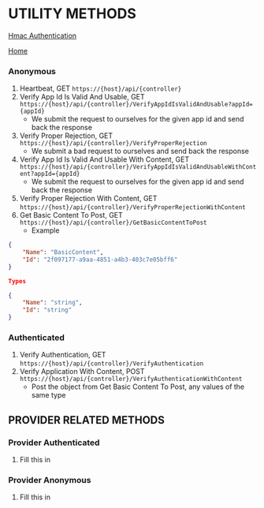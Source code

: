 # UTILITY METHODS

[Hmac Authentication](/src/Authentication/Hmac/API%20Integration%Help/HMAC%20Authentication%20Help.md)

[Home](/README.md)

### Anonymous

1. Heartbeat, GET `https://{host}/api/{controller}`
2. Verify App Id Is Valid And Usable, GET `https://{host}/api/{controller}/VerifyAppIdIsValidAndUsable?appId={appId}`
    - We submit the request to ourselves for the given app id and send back the response
3. Verify Proper Rejection, GET `https://{host}/api/{controller}/VerifyProperRejection`
    - We submit a bad request to ourselves and send back the response
4. Verify App Id Is Valid And Usable With Content, GET `https://{host}/api/{controller}/VerifyAppIdIsValidAndUsableWithContent?appId={appId}`
    - We submit the request to ourselves for the given app id and send back the response
5. Verify Proper Rejection With Content, GET `https://{host}/api/{controller}/VerifyProperRejectionWithContent`
6. Get Basic Content To Post, GET `https://{host}/api/{controller}/GetBasicContentToPost`
    - Example

```json
{
    "Name": "BasicContent",
    "Id": "2f097177-a9aa-4851-a4b3-403c7e05bff6"
}

Types

{
    "Name": "string",
    "Id": "string"
}
```

### Authenticated

1. Verify Authentication, GET `https://{host}/api/{controller}/VerifyAuthentication`
2. Verify Application With Content, POST `https://{host}/api/{controller}/VerifyAuthenticationWithContent`
    - Post the object from Get Basic Content To Post, any values of the same type

## PROVIDER RELATED METHODS

### Provider Authenticated

1. Fill this in

### Provider Anonymous

1. Fill this in